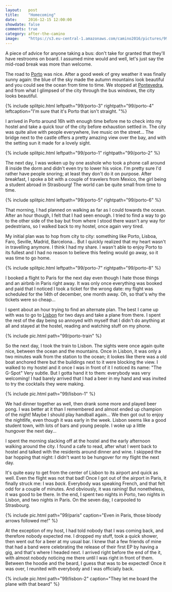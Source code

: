 ```yaml
---
layout:   post
title:    "Homecoming"
date:     2016-12-15 12:00:00
showdate: false
comments: true
category: after-the-camino
image:    "https://s3.eu-central-1.amazonaws.com/camino2016/pictures/99/porto-2-thumb.jpg"
---
```


A piece of advice for anyone taking a bus: don't take for granted that they'll have restrooms on board. I assumed mine would and well, let's just say the mid-road break was more than welcome.

The road to [Porto](https://www.google.fr/maps/place/Porto,+Portugal/@41.162928,-8.6569583,13z/data=!3m1!4b1!4m5!3m4!1s0xd2465abc4e153c1:0xa648d95640b114bc!8m2!3d41.1579783!4d-8.6290741?hl=fr) was nice. After a good week of grey weather it was finally sunny again: the blue of the sky made the autumn mountains look beautiful and you could see the ocean from time to time. We stopped at [Pontevedra](https://www.google.fr/maps/place/Pontevedra,+Province+de+Pontevedra,+Espagne/@42.4338911,-8.6568982,14z/data=!3m1!4b1!4m5!3m4!1s0xd2f71cf339da6d7:0x6d5b163a1be431d4!8m2!3d42.4300454!4d-8.6448669?hl=fr), and from what I glimpsed of the city through the bus windows, the city looks beautiful.

{% include splitpic.html leftpath="99/porto-3" rightpath="99/porto-4" leftcaption="I'm sure that it's Porto that isn't straight. "%}

I arrived in Porto around 16h with enough time before me to check into my hostel and take a quick tour of the city before exhaustion settled in. The city was quite alive with people everywhere, live music on the street... The bridge next to the castle offers a pretty amazing view over the bay, and with the setting sun it made for a lovely sight.

{% include splitpic.html leftpath="99/porto-1" rightpath="99/porto-2" %}

The next day, I was woken up by one asshole who took a phone call around 8 inside the dorm and didn't even try to lower his voice. I'm pretty sure I'd rather have people snoring; at least they don't do it on purpose. After breakfast, I spoke a bit with a couple of travelers from Mexico, the girl being a student abroad in Strasbourg! The world can be quite small from time to time.

{% include splitpic.html leftpath="99/porto-5" rightpath="99/porto-6" %}

That morning, I had planned on walking as far as I could towards the ocean. After an hour though, I felt that I had seen enough. I tried to find a way to go to the other side of the bay but from where I stood there wasn't any way for pedestrians, so I walked back to my hostel, once again very tired.

My initial plan was to hop from city to city: something like Porto, Lisboa, Faro, Seville, Madrid, Barcelona... But I quickly realized that my heart wasn't in travelling anymore. I think I had my share. I wasn't able to enjoy Porto to its fullest and I had no reason to believe this feeling would go away, so it was time to go home.

{% include splitpic.html leftpath="99/porto-7" rightpath="99/porto-8" %}

I booked a flight to Paris for the next day even though I hate those things and an airbnb in Paris right away. It was only once everything was booked and paid that I noticed I took a ticket for the wrong date: my flight was scheduled for the 14th of december, one month away. Oh, so that's why the tickets were so cheap...

I spent about an hour trying to find an alternate plan. The best I came up with was to go to [Lisbon](https://www.google.fr/maps/place/Lisbonne,+Portugal/@38.7437395,-9.2304155,12z/data=!3m1!4b1!4m5!3m4!1s0xd19331a61e4f33b:0x400ebbde49036d0!8m2!3d38.7219476!4d-9.1392517?hl=fr) for two days and take a plane from there. I spent the rest of the day being so annoyed with myself that I didn't do anything at all and stayed at the hostel, reading and watching stuff on my phone.

{% include pic.html path="99/porto-train" %}

So the next day, I took the train to Lisbon. The sights were once again quite nice, between the ocean and the mountains. Once in Lisbon, it was only a two minutes walk from the station to the ocean; it lookes like there was a old boat anchored there but the buildings next to it were blocking the view. I walked to my hostel and it once I was in front of it I noticed its name: "The G-Spot" Very subtle. But I gotta hand it to them: everybody was very welcoming! I had barely arrived that I had a beer in my hand and was invited to try the cocktails they were making.

{% include pic.html path="99/lisbon-1" %}

We had dinner together as well, then drank some more and played beer pong. I was better at it than I remembered and almost ended up champion of the night! Maybe I should play handball again... We then got out to enjoy the nightlife, even though it was early in the week. Lisbon seems like a good student town, with lots of bars and young people. I woke up a little hungover the next day...

I spent the morning slacking off at the hostel and the early afternoon walking around the city. I found a cafe to read, after what I went back to hostel and talked with the residents around dinner and wine. I skipped the bar hopping that night: I didn't want to be hungover for my flight the next day.

It's quite easy to get from the center of Lisbon to its airport and quick as well. Even the flight was not that bad! Once I got out of the airport in Paris, it finally struck me: I was _back_. Everybody was speaking French, and that felt odd for a couple of minutes. And obviously, it was raining! But nonetheless, it was good to be there. In the end, I spent two nights in Porto, two nights in Lisbon, and two nights in Paris. On the seven day, I carpooled to Strasbourg.

{% include pic.html path="99/paris" caption="Even in Paris, those bloody arrows followed me!" %}

At the exception of my host, I had told nobody that I was coming back, and therefore nobody expected me. I dropped my stuff, took a quick shower, then went out for a beer at my usual bar. I knew that a few friends of mine that had a band were celebrating the release of their first EP by having a gig, and that's where I headed next. I arrived right before the end of the it, with almost nobody noticing me there until I was right in front of them. Between the hoodie and the beard, I guess that was to be expected! Once it was over, I reunited with everybody and I was officially back.

{% include pic.html path="99/lisbon-2" caption="They let me board the plane with that beard" %}

